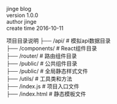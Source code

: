 jinge blog  
version 1.0.0  
author jinge  
create time 2016-10-11  

项目目录说明
├── /api/                 	# 模拟api数据目录  
├── /components/            # React组件目录  
├── 		/router/        # 路由组件目录  
├── 		/public/        # 公共组件目录  
├── /public/                # 全局静态样式文件  
├── /utils/                 # 工具类和方法  
├── /index.js               # 项目入口文件  
├── /index.html             # 静态模板文件  
